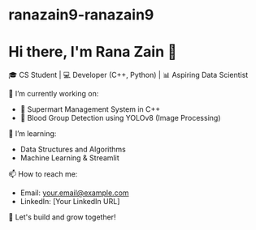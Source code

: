# ranazain9-ranazain9
# Hi there, I'm Rana Zain 👋

🎓 CS Student | 💻 Developer (C++, Python) | 📊 Aspiring Data Scientist

🔭 I’m currently working on:
- 🛒 Supermart Management System in C++
- 🧬 Blood Group Detection using YOLOv8 (Image Processing)

🌱 I’m learning:
- Data Structures and Algorithms
- Machine Learning & Streamlit

📫 How to reach me:
- Email: your.email@example.com
- LinkedIn: [Your LinkedIn URL]

🚀 Let's build and grow together!
